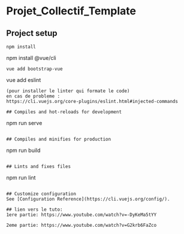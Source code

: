 # Projet_Collectif_Template

## Project setup
```
npm install
```
npm install @vue/cli
```
vue add bootstrap-vue
```
vue add eslint 
```  
(pour installer le linter qui formate le code)
en cas de probleme :
https://cli.vuejs.org/core-plugins/eslint.html#injected-commands

## Compiles and hot-reloads for development
```
npm run serve
```

## Compiles and minifies for production
```
npm run build
```

## Lints and fixes files
```
npm run lint
```

## Customize configuration
See [Configuration Reference](https://cli.vuejs.org/config/).

## lien vers le tuto:
1ere partie: https://www.youtube.com/watch?v=-DyKeMa5tYY

2eme partie: https://www.youtube.com/watch?v=G2krb6FaZco